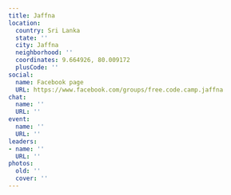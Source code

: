 ```yaml
---
title: Jaffna
location:
  country: Sri Lanka
  state: ''
  city: Jaffna
  neighborhood: ''
  coordinates: 9.664926, 80.009172
  plusCode: ''
social:
  name: Facebook page
  URL: https://www.facebook.com/groups/free.code.camp.jaffna
chat:
  name: ''
  URL: ''
event:
  name: ''
  URL: ''
leaders:
- name: ''
  URL: ''
photos:
  old: ''
  cover: ''
---
```

